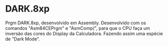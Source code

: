 # DARK.8xp
Prgm DARK.8xp, desenvolvido em Assembly. Desenvolvido com os comandos "Asm84CEPrgm" e "AsmComp(", para que o CPU faça um inversão das cores do Display da Calculadora. Fazendo assim uma espécie de "Dark Mode".

